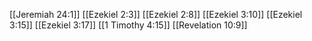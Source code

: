 [[Jeremiah 24:1]]
[[Ezekiel 2:3]]
[[Ezekiel 2:8]]
[[Ezekiel 3:10]]
[[Ezekiel 3:15]]
[[Ezekiel 3:17]]
[[1 Timothy 4:15]]
[[Revelation 10:9]]
